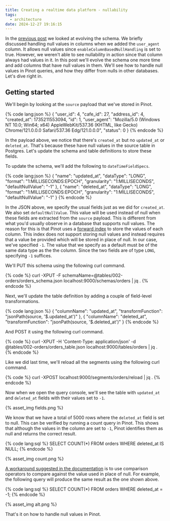 ```yaml
---
title: Creating a realtime data platform - nullability
tags:
  - architecture
date: 2024-12-27 19:16:15
---
```


In the [previous post](/2024/12/26/Creating-a-realtime-data-platform-evolving-the-schema/) we looked at evolving the schema. We briefly discussed handling null values in columns when we added the `user_agent` column. It allows null values since `enableColumnBasedNullHandling` is set to true. However, we weren't able to see nullability in action since that column always had values in it. In this post we'll evolve the schema one more time and add columns that have null values in them. We'll see how to handle null values in Pinot queries, and how they differ from nulls in other databases. Let's dive right in.

## Getting started  

We'll begin by looking at the `source` payload that we've stored in Pinot.

{% code lang:json %}
{
    "user_id": 4,
    "cafe_id": 27,
    "address_id": 4,
    "created_at": 1735211553094,
    "id": 1,
    "user_agent": "Mozilla/5.0 (Windows NT 10.0; Win64; x64) AppleWebKit/537.36 (KHTML, like Gecko) Chrome/121.0.0.0 Safari/537.36 Edg/121.0.0.0",
    "status": 0
}
{% endcode %}  

In the payload above, we notice that there's `created_at` but no `updated_at` or `deleted_at`. That's because these have null values in the source table in Postgres. Let's update the schema and table definitions to store these fields.   

To update the schema, we'll add the following to `dateTimeFieldSpecs`.  

{% code lang:json %}
{
  "name": "updated_at",
  "dataType": "LONG",
  "format": "1:MILLISECONDS:EPOCH",
  "granularity": "1:MILLISECONDS",
  "defaultNullValue": "-1"
},
{
  "name": "deleted_at",
  "dataType": "LONG",
  "format": "1:MILLISECONDS:EPOCH",
  "granularity": "1:MILLISECONDS",
  "defaultNullValue": "-1"
}
{% endcode %}   

In the JSON above, we specify the usual fields just as we did for `created_at`. We also set `defaultNullValue`. This value will be used instead of null when these fields are extracted from the `source` payload. This is different from what you'd usually observe in a database that supports null values. The reason for this is that Pinot uses a [forward index](https://docs.pinot.apache.org/basics/indexing/forward-index) to store the values of each column. This index does not support storing null values and instead requires that a value be provided which will be stored in place of null. In our case, we've specified `-1`. The value that we specify as a default must be of the same data type as the the column. Since the two fields are of type `LONG`, specifying `-1` suffices.  

We'll PUT this schema using the following curl command.  

{% code %}
curl -XPUT -F schemaName=@tables/002-orders/orders_schema.json localhost:9000/schemas/orders | jq .
{% endcode %}

Next, we'll update the table definition by adding a couple of field-level transformations.  

{% code lang:json %}
{
    "columnName": "updated_at",
    "transformFunction": "jsonPath(source, '$.updated_at')"
},
{
    "columnName": "deleted_at",
    "transformFunction": "jsonPath(source, '$.deleted_at')"
}
{% endcode %}  

And POST it using the following curl command.   

{% code %}
curl -XPUT -H 'Content-Type: application/json' -d @tables/002-orders/orders_table.json localhost:9000/tables/orders | jq .
{% endcode %}  

Like we did last time, we'll reload all the segments using the following curl command.  

{% code %}
curl -XPOST localhost:9000/segments/orders/reload | jq .
{% endcode %}  

Now when we open the query console, we'll see the table with `updated_at` and `deleted_at` fields with their values set to `-1`.  

{% asset_img fields.png %}  

We know that we have a total of 5000 rows where the `deleted_at` field is set to null. This can be verified by running a count query in Pinot. This shows that although the values in the column are set to `-1`, Pinot identifies them as null and returns the correct result.

{% code lang:sql %}
SELECT COUNT(*)
FROM orders
WHERE deleted_at IS NULL;
{% endcode %}

{% asset_img count.png %}   

[A workaround suggested in the documentation](https://docs.pinot.apache.org/developers/advanced/null-value-support#appendix-workarounds-to-handle-null-values-without-storing-nulls) is to use comparison operators to compare against the value used in place of null. For example, the following query will produce the same result as the one shown above.   

{% code lang:sql %}
SELECT COUNT(*)
FROM orders
WHERE deleted_at = -1;
{% endcode %}  

{% asset_img alt.png %}  

That's it on how to handle null values in Pinot.